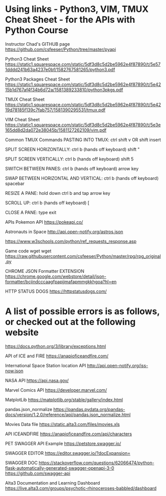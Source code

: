 # Using links - Python3, VIM, TMUX Cheat Sheet -  for the APIs with Python Course
Instructor Chad's GITHUB page
https://github.com/csfeeser/Python/tree/master/pyapi

Python3 Cheat Sheet
https://static1.squarespace.com/static/5df3d8c5d2be5962e4f87890/t/5e571dddd241b63a4237e0bf/1582767581265/python3.pdf

Python3 Packages Cheat Sheet
https://static1.squarespace.com/static/5df3d8c5d2be5962e4f87890/t/5e4215b1d767af4f34b6d72a/1581389233810/python3pkgs.pdf

TMUX Cheat Sheet
https://static1.squarespace.com/static/5df3d8c5d2be5962e4f87890/t/5e4219d78185f139c7fab757/1581390295531/tmux.pdf

VIM Cheat Sheet
https://static1.squarespace.com/static/5df3d8c5d2be5962e4f87890/t/5e3e165dd8d2da072e38045b/1581127262109/vim.pdf

Common TMUX Commands
PASTING INTO TMUX:
ctrl shift v OR shift insert

SPLIT SCREEN HORIZONTALLY:
ctrl b (hands off keyboard) shift "

SPLIT SCREEN VERTICALLY:
ctrl b (hands off keyboard) shift 5

SWITCH BETWEEN PANES:
ctrl b (hands off keyboard) arrow key

SWAP BETWEEN HORIZONTAL AND VERTICAL:
ctrl b (hands off keyboard) spacebar

RESIZE A PANE:
hold down ctrl b and tap arrow key

SCROLL UP:
ctrl b (hands off keyboard) [

CLOSE A PANE:
type exit

APIs 
Pokemon API https://pokeapi.co/

Astronauts in Space
http://api.open-notify.org/astros.json

https://www.w3schools.com/python/ref_requests_response.asp

Game code wget
wget https://raw.githubusercontent.com/csfeeser/Python/master/rpg/rpg_original.py

CHROME JSON Formatter EXTENSION
https://chrome.google.com/webstore/detail/json-formatter/bcjindcccaagfpapjjmafapmmgkkhgoa?hl=en

HTTP STATUS DOGS
https://httpstatusdogs.com/

# A list of possible errors is as follows, or checked out at the following website
https://docs.python.org/3/library/exceptions.html

API of ICE and FIRE
https://anapioficeandfire.com/

International Space Station location API
http://api.open-notify.org/iss-now.json

NASA API
https://api.nasa.gov/

Marvel Comics API
https://developer.marvel.com/

MatplotLib
https://matplotlib.org/stable/gallery/index.html

pandas.json_normalize
https://pandas.pydata.org/pandas-docs/version/1.2.0/reference/api/pandas.json_normalize.html

Movies Data file
https://static.alta3.com/files/movies.xls

API ICEANDFIRE
https://anapioficeandfire.com/api/characters

PET SWAGGER API Example
https://petstore.swagger.io/

SWAGGER EDITOR
https://editor.swagger.io/?docExpansion=

SWAGGER DOC
https://stackoverflow.com/questions/62066474/python-flask-automatically-generated-swagger-openapi-3-0
https://github.com/swagger-api

Alta3 Documentation and Learning Dashboard
https://live.alta3.com/groups/psychotic-rhinoceroses-babbled/dashboard

